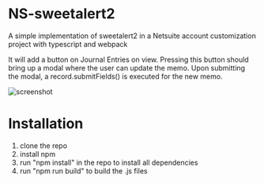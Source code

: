 # NS-sweetalert2
A simple implementation of sweetalert2 in a Netsuite account customization project with typescript and webpack

It will add a button on Journal Entries on view.
Pressing this button should bring up a modal where the user can update the memo.
Upon submitting the modal, a record.submitFields() is executed for the new memo.

![screenshot](https://user-images.githubusercontent.com/613420/216773501-95a876fb-493a-472e-a9f7-d475f26f2191.png)

# Installation
1. clone the repo
2. install npm
3. run "npm install" in the repo to install all dependencies
4. run "npm run build" to build the .js files
